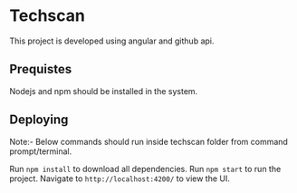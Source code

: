 # Techscan

This project is developed using angular and github api.

## Prequistes
Nodejs and npm should be installed in the system.


## Deploying 
Note:- Below commands should run inside techscan folder from command prompt/terminal.

Run `npm install` to download all dependencies.
Run `npm start` to run the project. Navigate to `http://localhost:4200/` to view the UI.
